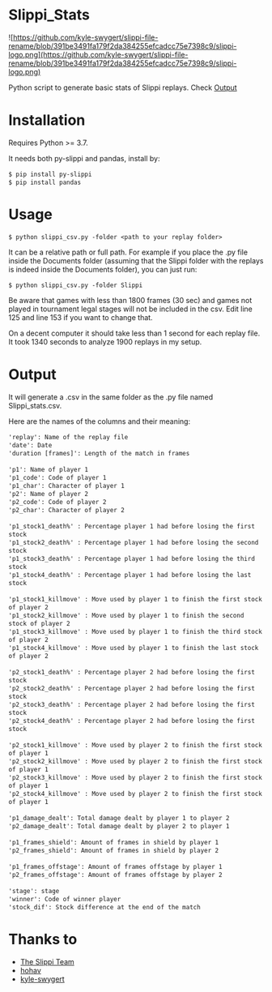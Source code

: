 # Slippi_Stats
![https://github.com/kyle-swygert/slippi-file-rename/blob/391be3491fa179f2da384255efcadcc75e7398c9/slippi-logo.png](https://github.com/kyle-swygert/slippi-file-rename/blob/391be3491fa179f2da384255efcadcc75e7398c9/slippi-logo.png)

Python script to generate basic stats of Slippi replays. Check [Output](https://github.com/xaerincl/Slippi_Stats/blob/main/README.md#output)

# Installation
Requires Python >= 3.7. 

It needs both py-slippi and pandas, install by:

```
$ pip install py-slippi
$ pip install pandas
```


# Usage

```
$ python slippi_csv.py -folder <path to your replay folder>
```

It can be a relative path or full path. For example if you place the .py file inside the Documents folder (assuming that the Slippi folder with the replays is indeed inside the Documents folder), you can just run:

```
$ python slippi_csv.py -folder Slippi
```

Be aware that games with less than 1800 frames (30 sec) and games not played in tournament legal stages will not be included in the csv. Edit line 125 and line 153 if you want to change that.


On a decent computer it should take less than 1 second for each replay file. It took 1340 seconds to analyze 1900 replays in my setup.

# Output

It will generate a .csv in the same folder as the .py file named Slippi_stats.csv.

Here are the names of the columns and their meaning:

```
'replay': Name of the replay file
'date': Date  
'duration [frames]': Length of the match in frames

'p1': Name of player 1
'p1_code': Code of player 1
'p1_char': Character of player 1
'p2': Name of player 2
'p2_code': Code of player 2
'p2_char': Character of player 2

'p1_stock1_death%' : Percentage player 1 had before losing the first stock
'p1_stock2_death%' : Percentage player 1 had before losing the second stock
'p1_stock3_death%' : Percentage player 1 had before losing the third stock
'p1_stock4_death%' : Percentage player 1 had before losing the last stock

'p1_stock1_killmove' : Move used by player 1 to finish the first stock of player 2
'p1_stock2_killmove' : Move used by player 1 to finish the second stock of player 2
'p1_stock3_killmove' : Move used by player 1 to finish the third stock of player 2
'p1_stock4_killmove' : Move used by player 1 to finish the last stock of player 2

'p2_stock1_death%' : Percentage player 2 had before losing the first stock
'p2_stock2_death%' : Percentage player 2 had before losing the first stock
'p2_stock3_death%' : Percentage player 2 had before losing the first stock
'p2_stock4_death%' : Percentage player 2 had before losing the first stock

'p2_stock1_killmove' : Move used by player 2 to finish the first stock of player 1
'p2_stock2_killmove' : Move used by player 2 to finish the first stock of player 1
'p2_stock3_killmove' : Move used by player 2 to finish the first stock of player 1
'p2_stock4_killmove' : Move used by player 2 to finish the first stock of player 1

'p1_damage_dealt': Total damage dealt by player 1 to player 2
'p2_damage_dealt': Total damage dealt by player 2 to player 1

'p1_frames_shield': Amount of frames in shield by player 1
'p2_frames_shield': Amount of frames in shield by player 2

'p1_frames_offstage': Amount of frames offstage by player 1
'p2_frames_offstage': Amount of frames offstage by player 2

'stage': stage
'winner': Code of winner player
'stock_dif': Stock difference at the end of the match
```



# Thanks to


- [The Slippi Team](https://slippi.gg/)
- [hohav](https://github.com/hohav/py-slippi)
- [kyle-swygert](https://github.com/kyle-swygert/slippi-file-rename)
